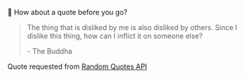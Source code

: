 📣 How about a quote before you go?

> The thing that is disliked by me is also disliked by others. Since I dislike this thing, how can I inflict it on someone else?
>
> <p>- The Buddha</p>

Quote requested from [Random Quotes API](https://github.com/lukePeavey/quotable)
